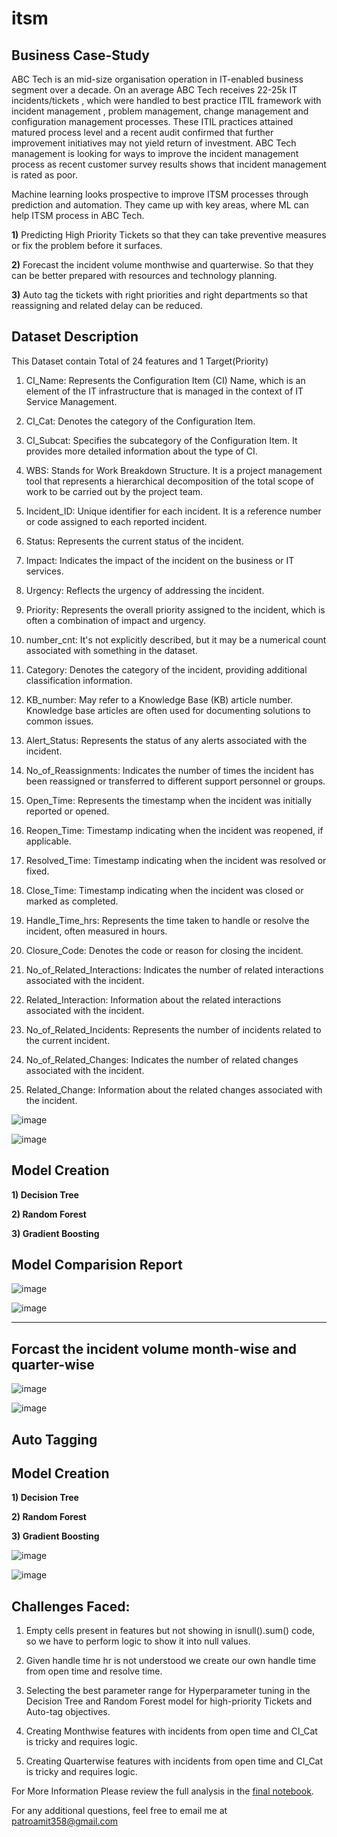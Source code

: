 # itsm

## **Business Case-Study**

ABC Tech is an mid-size organisation operation in IT-enabled business
segment over a decade. On an average ABC Tech receives 22-25k IT
incidents/tickets , which were handled to best practice ITIL framework
with incident management , problem management, change management
and configuration management processes. These ITIL practices attained
matured process level and a recent audit confirmed that further
improvement initiatives may not yield return of investment.
ABC Tech management is looking for ways to improve the incident
management process as recent customer survey results shows that
incident management is rated as poor.

Machine learning looks prospective to improve ITSM processes through
prediction and automation. They came up with key areas, where ML can
help ITSM process in ABC Tech.

**1)** Predicting High Priority Tickets so that they can take preventive measures or fix the problem before it surfaces.

**2)** Forecast the incident volume monthwise and quarterwise. So that they can be better prepared with resources and technology planning.

**3)** Auto tag the tickets with right priorities and right departments so
that reassigning and related delay can be reduced.


## **Dataset Description**

This Dataset contain Total of 24 features and 1 Target(Priority)

1) CI_Name: Represents the Configuration Item (CI) Name, which is an element of
the IT infrastructure that is managed in the context of IT Service Management.

2) CI_Cat: Denotes the category of the Configuration Item.

3) CI_Subcat: Specifies the subcategory of the Configuration Item. It provides more detailed information about the type of CI.

4) WBS: Stands for Work Breakdown Structure. It is a project management tool that represents a hierarchical decomposition of the total scope of work to be carried out by the project team.

5) Incident_ID: Unique identifier for each incident. It is a reference number or code assigned to each reported incident.

6) Status: Represents the current status of the incident.

7) Impact: Indicates the impact of the incident on the business or IT services.

8) Urgency: Reflects the urgency of addressing the incident.

9) Priority: Represents the overall priority assigned to the incident, which is often a combination of impact and urgency.

10) number_cnt: It's not explicitly described, but it may be a numerical count  associated with something in the dataset.

11) Category: Denotes the category of the incident, providing additional classification information.

12) KB_number: May refer to a Knowledge Base (KB) article number. Knowledge base articles are often used for documenting solutions to common issues.

13) Alert_Status: Represents the status of any alerts associated with the incident.

14) No_of_Reassignments: Indicates the number of times the incident has been reassigned or transferred to different support personnel or groups.

15) Open_Time: Represents the timestamp when the incident was initially reported or opened.

16) Reopen_Time: Timestamp indicating when the incident was reopened, if applicable.

17) Resolved_Time: Timestamp indicating when the incident was resolved or fixed.

18) Close_Time: Timestamp indicating when the incident was closed or marked as completed.

19) Handle_Time_hrs: Represents the time taken to handle or resolve the incident, often measured in hours.

20) Closure_Code: Denotes the code or reason for closing the incident.

21) No_of_Related_Interactions: Indicates the number of related interactions associated with the incident.

22) Related_Interaction: Information about the related interactions associated with the incident.

23) No_of_Related_Incidents: Represents the number of incidents related to the current incident.

24) No_of_Related_Changes: Indicates the number of related changes associated   with the incident.

25) Related_Change: Information about the related changes associated with the incident.


![image](https://github.com/Bamit-2021/ITSM_Tickets_Prediction/assets/77608956/f08fe065-c9c1-4d14-bd0a-1a0c1ec4ea7a)

![image](https://github.com/Bamit-2021/ITSM_Tickets_Prediction/assets/77608956/6bfcf991-665f-453b-9778-9f6c6017ea54)



## **Model Creation**

**1) Decision Tree**

**2) Random Forest**

**3) Gradient Boosting**

## **Model Comparision Report**

![image](https://github.com/Bamit-2021/ITSM_Tickets_Prediction/assets/77608956/8058918e-dc21-4b01-a968-5e68ea730263)

![image](https://github.com/Bamit-2021/ITSM_Tickets_Prediction/assets/77608956/36c558bc-d871-4dc3-843a-760d7c32973a)


------
## **Forcast the incident volume month-wise and quarter-wise**
![image](https://github.com/Bamit-2021/ITSM_Tickets_Prediction/assets/77608956/03bb5f4b-e468-4997-a62a-01add30b0a7f)

![image](https://github.com/Bamit-2021/ITSM_Tickets_Prediction/assets/77608956/a89a90c9-9ca2-435b-95c3-7ea2f2cc1771)


## **Auto Tagging**


## **Model Creation**

**1) Decision Tree**

**2) Random Forest**

**3) Gradient Boosting**

![image](https://github.com/Bamit-2021/ITSM_Tickets_Prediction/assets/77608956/fc807b9c-8668-486d-905a-61f61a41f7ca)

![image](https://github.com/Bamit-2021/ITSM_Tickets_Prediction/assets/77608956/ccb3cca1-2909-49a9-b2ab-24681948e8ac)


## **Challenges Faced:**

1) Empty cells present in features but not showing in isnull().sum() code, so we have to perform logic to show it into null values.

2) Given handle time hr is not understood we create our own handle time from open time and resolve time.

3) Selecting the best parameter range for Hyperparameter tuning in the Decision Tree and Random Forest model for  high-priority Tickets and Auto-tag objectives.

4) Creating Monthwise features with incidents from open time and CI_Cat is tricky and requires logic.

5) Creating Quarterwise features with incidents from open time and CI_Cat is tricky and requires logic.



For More Information Please review the full analysis in the [final notebook](https://github.com/Bamit-2021/ITSM_Tickets_Prediction/blob/main/ITSM_ML.ipynb).

For any additional questions, feel free to email me at patroamit358@gmail.com
